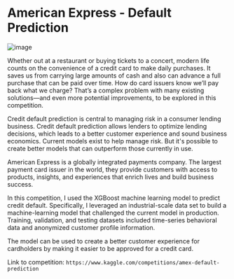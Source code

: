 # American Express - Default Prediction
![image](https://github.com/Moh-Nafi/American_Express_Default_Prediction/assets/133475571/2efaea8b-eb83-44f6-bb34-6967a381ce09) <br/>

Whether out at a restaurant or buying tickets to a concert, modern life counts on the convenience of a credit card to make daily purchases. It saves us from carrying large amounts of cash and also can advance a full purchase that can be paid over time. How do card issuers know we’ll pay back what we charge? That’s a complex problem with many existing solutions—and even more potential improvements, to be explored in this competition.

Credit default prediction is central to managing risk in a consumer lending business. Credit default prediction allows lenders to optimize lending decisions, which leads to a better customer experience and sound business economics. Current models exist to help manage risk. But it's possible to create better models that can outperform those currently in use.

American Express is a globally integrated payments company. The largest payment card issuer in the world, they provide customers with access to products, insights, and experiences that enrich lives and build business success.


In this competition, I used the XGBoost machine learning model to predict credit default. Specifically, I leveraged an industrial-scale data set to build a machine-learning model that challenged the current model in production. Training, validation, and testing datasets included time-series behavioral data and anonymized customer profile information. 

The model can be used to create a better customer experience for cardholders by making it easier to be approved for a credit card.

Link to competition: `https://www.kaggle.com/competitions/amex-default-prediction` 
